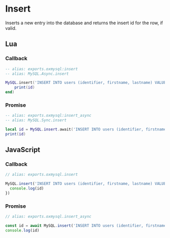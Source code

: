 # Insert

Inserts a new entry into the database and returns the insert id for the row, if valid.

## Lua

### Callback
```lua
-- alias: exports.oxmysql:insert
-- alias: MySQL.Async.insert

MySQL.insert('INSERT INTO users (identifier, firstname, lastname) VALUES (?, ?, ?)', {playerIdentifier, firstName, lastName}, function(id)
    print(id)
end)
```

### Promise
```lua
-- alias: exports.oxmysql:insert_async
-- alias: MySQL.Sync.insert

local id = MySQL.insert.await('INSERT INTO users (identifier, firstname, lastname) VALUES (?, ?, ?)', {playerIdentifier, firstName, lastName})
print(id)
```

## JavaScript

### Callback
```js
// alias: exports.oxmysql.insert

MySQL.insert('INSERT INTO users (identifier, firstname, lastname) VALUES (?, ?, ?)', [playerIdentifier, firstName, lastName], (id) => {
  console.log(id)
})
```

### Promise
```js
// alias: exports.oxmysql.insert_async

const id = await MySQL.insert('INSERT INTO users (identifier, firstname, lastname) VALUES (?, ?, ?)', [playerIdentifier, firstName, lastName])
console.log(id)
```
